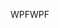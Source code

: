 <span data-ttu-id="fe14f-101">WPF</span><span class="sxs-lookup"><span data-stu-id="fe14f-101">WPF</span></span>